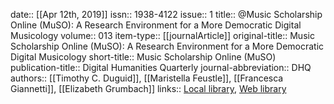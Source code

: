 date:: [[Apr 12th, 2019]]
issn:: 1938-4122
issue:: 1
title:: @Music Scholarship Online (MuSO): A Research Environment for a More Democratic Digital Musicology
volume:: 013
item-type:: [[journalArticle]]
original-title:: Music Scholarship Online (MuSO): A Research Environment for a More Democratic Digital Musicology
short-title:: Music Scholarship Online (MuSO)
publication-title:: Digital Humanities Quarterly
journal-abbreviation:: DHQ
authors:: [[Timothy C. Duguid]], [[Maristella Feustle]], [[Francesca Giannetti]], [[Elizabeth Grumbach]]
links:: [Local library](zotero://select/groups/2386895/items/8TT73BM7), [Web library](https://www.zotero.org/groups/2386895/items/8TT73BM7)
